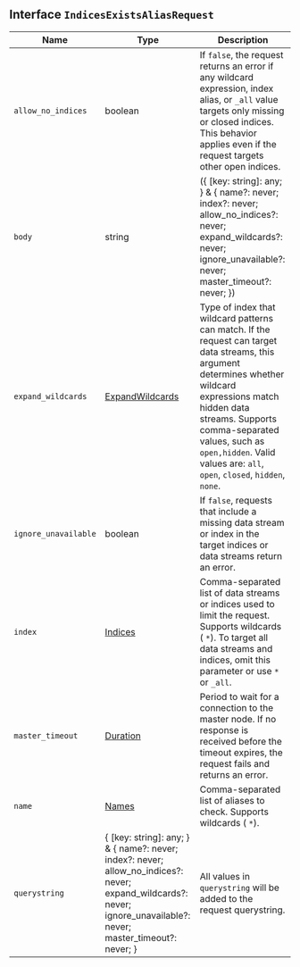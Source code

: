 ## Interface `IndicesExistsAliasRequest`

| Name | Type | Description |
| - | - | - |
| `allow_no_indices` | boolean | If `false`, the request returns an error if any wildcard expression, index alias, or `_all` value targets only missing or closed indices. This behavior applies even if the request targets other open indices. |
| `body` | string | ({ [key: string]: any; } & { name?: never; index?: never; allow_no_indices?: never; expand_wildcards?: never; ignore_unavailable?: never; master_timeout?: never; }) | All values in `body` will be added to the request body. |
| `expand_wildcards` | [ExpandWildcards](./ExpandWildcards.md) | Type of index that wildcard patterns can match. If the request can target data streams, this argument determines whether wildcard expressions match hidden data streams. Supports comma-separated values, such as `open,hidden`. Valid values are: `all`, `open`, `closed`, `hidden`, `none`. |
| `ignore_unavailable` | boolean | If `false`, requests that include a missing data stream or index in the target indices or data streams return an error. |
| `index` | [Indices](./Indices.md) | Comma-separated list of data streams or indices used to limit the request. Supports wildcards ( `*`). To target all data streams and indices, omit this parameter or use `*` or `_all`. |
| `master_timeout` | [Duration](./Duration.md) | Period to wait for a connection to the master node. If no response is received before the timeout expires, the request fails and returns an error. |
| `name` | [Names](./Names.md) | Comma-separated list of aliases to check. Supports wildcards ( `*`). |
| `querystring` | { [key: string]: any; } & { name?: never; index?: never; allow_no_indices?: never; expand_wildcards?: never; ignore_unavailable?: never; master_timeout?: never; } | All values in `querystring` will be added to the request querystring. |

